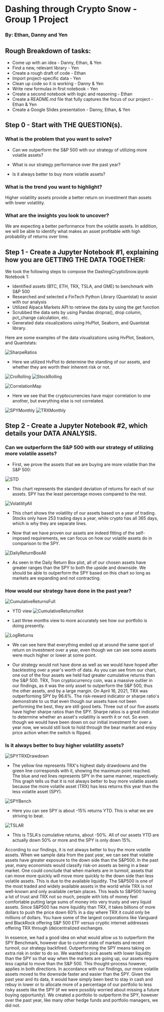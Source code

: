 # Dashing through Crypto Snow - Group 1 Project
### By: Ethan, Danny and Yen
## Rough Breakdown of tasks:
* Come up with an idea - Danny, Ethan, & Yen
* Find a new, relevant library - Yen
* Create a rough draft of code - Ethan
* Import project-specific data - Yen
* Clean up code so it is working - Danny & Yen
* Write new formulas in first notebook - Yen
* Create a second notebook with logic and reasoning - Ethan
* Create a README.md file that fully captures the focus of our project - Ethan & Yen
* Create a Google Slides presentation - Danny, Ethan, & Yen

## Step 0 - Start with THE QUESTION(s).
### What is the problem that you want to solve?
* Can we outperform the S&P 500 with our strategy of utilizing more volatile assets?

* What is our strategy performance over the past year?

* Is it always better to buy more volatile assets? 

### What is the trend you want to highlight?
Higher volatility assets provide a better return on investment than assets with lower volatility. 

### What are the insights you look to uncover?
We are expecting a better performance from the volatile assets. In addition, we will be able to identify what makes an asset profitable with high probability of returns over time.

## Step 1 - Create a Jupyter Notebook #1, explaining how you are GETTING THE DATA TOGETHER:
We took the following steps to compose the DashingCryptoSnow.ipynb Notebook 1: 
* Identified assets (BTC, ETH, TRX, TSLA, and GME) to benchmark with S&P 500
* Researched and selected a FinTech Python Library (Quantstat) to assist with our analysis
* Utilized Alpaca Markets API to retrieve the data by using the get function
* Scrubbed the data sets by using Pandas dropna(), drop column, pct_change calculation, etc.  
* Generated data visualizations using HvPlot, Seaborn, and Quantstat library.

Here are some examples of the data visualizations using HvPlot, Seaborn, and Quantstats: 

![SharpeRatios](https://github.com/dannynday/group-project-1/blob/main/Image/SharpeRatiosAll.png)
* Here we utilized HvPlot to determine the standing of our assets, and whether they are worth their inherent risk or not.

![CroRolling](https://github.com/dannynday/group-project-1/blob/main/Image/CryptoRollingReturns.png)
![StockRolling](https://github.com/dannynday/group-project-1/blob/main/Image/StockRollingReturns.png)

![CorrelationMap](https://github.com/dannynday/group-project-1/blob/main/Image/CorrelationHeatMap.png)
* Here we see that the cryptocurrencies have major correlation to one another, but everything else is not correlated. 

![SPYMonthly](https://github.com/dannynday/group-project-1/blob/main/Image/SPYMonthlyChart.png)
![TRXMonthly](https://github.com/dannynday/group-project-1/blob/main/Image/TRXMonthlyChart.png)

## Step 2 - Create a Jupyter Notebook #2, which details your DATA ANALYSIS.
### Can we outperform the S&P 500 with our strategy of utilizing more volatile assets?
* First, we prove the assets that we are buying are more volatile than the S&P 500:

![STD](https://github.com/dannynday/group-project-1/blob/main/Image/STDAll.png)
* This chart represents the standard deviation of returns for each of our assets. SPY has the least percentage moves compared to the rest.

![VolatilityAll](https://github.com/dannynday/group-project-1/blob/main/Image/VolatilityBoth.png)
* This chart shows the volatility of our assets based on a year of trading. Stocks only have 253 trading days a year, while crypto has all 365 days, which is why they are separate lines.

* Now that we have proven our assets are indeed fitting of the self-imposed requirements, we can focus on how our volatile assets do in comparison to the SPY.

![DailyReturnBoxAll](https://github.com/dannynday/group-project-1/blob/main/Image/DailyBoxPlotAll.png)

* As seen in the Daily Return Box plot, all of our chosen assets have greater ranges than the SPY to both the upside and downside. We should be able to outperform the SPY based on this chart so long as markets are expanding and not contracting.

### How would our strategy have done in the past year?

![CumulativeReturnsFull](https://github.com/dannynday/group-project-1/blob/main/Image/Total_CReturns.png)
* YTD view
![CumulativeReturnsNot](https://github.com/dannynday/group-project-1/blob/main/Image/Short_CReturns.png)

* Last three months view to more accurately see how our portfolio is doing presently.

![LogReturns](https://github.com/dannynday/group-project-1/blob/main/Image/LogReturnAll.png)
* We can see here that everything ended up at around the same spot of return on investment over a year, even though we can see some assets were much higher or lower at some point.

* Our strategy would not have done as well as we would have hoped after backtesting over a year's worth of data. As you can see from our chart, one out of the four assets we held had greater cumulative returns than the S&P 500. TRX, Tron cryptocurrency coin, was a massive outlier in our findings, as it was the only asset to outperform the S&P 500, thus the other assets, and by a large margin. On April 16, 2021, TRX was outperforming SPY by 96.6%. The risk-reward indicator or sharpe ratio's demonstrate to us that even though our assets have not been performing the best, they are still good bets. Three out of our five assets have higher sharpe ratios than the SPY. Sharpe ratios is a great indicator to determine whether an asset's volatility is worth it or not. So even though we would have been down on our initial investment for over a year now, we would still look to hold through the bear market and enjoy price action when the switch is flipped. 

### Is it always better to buy higher volatility assets? 
 
![SPYTRXDrawdown](https://github.com/dannynday/group-project-1/blob/main/Image/SPY_TRX_drawdown.png)
* The yellow line represents TRX's highest daily drawdowns and the green line corresponds with it, showing the maximum point reached. The blue and red lines represents SPY in the same manner, respectively. This graph tells us that it is not always better to buy more volatile assets because the more volatile asset (TRX) has less returns this year than the less volatile asset (SPY). 

![SPYBench](https://github.com/dannynday/group-project-1/blob/main/Image/SPYBenchmark.png)
* Here you can see SPY is about -15% returns YTD. This is what we are striving to beat.

![TSLAR](https://github.com/dannynday/group-project-1/blob/main/Image/TSLA_return.png)
* This is TSLA's cumulative returns, about -50%. All of our assets YTD are actually down 50% or more and the SPY is only down 15%. 

According to our findings, it is not always better to buy the more volatile assets. When we sample data from the past year, we can see that volatile assets have greater exposure to the down side than the S&P500. In the past year, many economists would classify risk-on assets as being in a bear market. One could conclude that when markets are in turmoil, assets that can move more quickly will move more quickly to the down side than less volatile assets. This is due to the available liquidity. The S&P500 is one of the most traded and widely available assets in the world while TRX is not well-known and only available certain places. This leads to S&P500 having a lot of trust and TRX not so much, people with lots of money feel comfortable putting large sums of money into very trusty and very liquid assets. Since S&P500 has more liquidity than TRX, it takes billions of more dollars to push the price down 60% in a day where TRX it could only be millions of dollars. You have some of the largest corporations like Vanguard and BlackRock offering S&P 500 ETF versus cryptic internet addresses offering TRX through (de)centralized exchanges. 

In essence, we had a good idea on what would allow us to outperform the SPY Benchmark, however due to current state of markets and recent turmoil, our strategy backfired. Outperforming the SPY means taking on extra risk in order to do so. We wanted to pick assets with lower liquidity than the SPY so that way when the markets are going up, our assets require less capital to move than the S&P 500. This thought-process however, applies in both directions. In accordance with our findings, our more volatile assets moved to the downside faster and easier than the SPY. Given the past year and its data, it would have simply been best to stay in cash and rebuy in lower or to allocate more of a percentage of our portfolio to less risky assets like the SPY (if we were possibly worried about missing a future buying opportunity). We created a portfolio to outperform the SPY, however over the past year, like many other hedge funds and portfolio managers, we did not.

